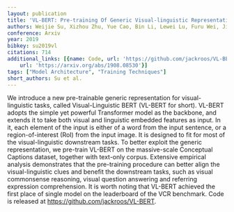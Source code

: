 ```yaml
---
layout: publication
title: 'VL-BERT: Pre-training Of Generic Visual-linguistic Representations'
authors: Weijie Su, Xizhou Zhu, Yue Cao, Bin Li, Lewei Lu, Furu Wei, Jifeng Dai
conference: Arxiv
year: 2019
bibkey: su2019vl
citations: 714
additional_links: [{name: Code, url: 'https://github.com/jackroos/VL-BERT'}, {name: Paper,
    url: 'https://arxiv.org/abs/1908.08530'}]
tags: ["Model Architecture", "Training Techniques"]
short_authors: Su et al.
---
```

We introduce a new pre-trainable generic representation for visual-linguistic
tasks, called Visual-Linguistic BERT (VL-BERT for short). VL-BERT adopts the
simple yet powerful Transformer model as the backbone, and extends it to take
both visual and linguistic embedded features as input. In it, each element of
the input is either of a word from the input sentence, or a region-of-interest
(RoI) from the input image. It is designed to fit for most of the
visual-linguistic downstream tasks. To better exploit the generic
representation, we pre-train VL-BERT on the massive-scale Conceptual Captions
dataset, together with text-only corpus. Extensive empirical analysis
demonstrates that the pre-training procedure can better align the
visual-linguistic clues and benefit the downstream tasks, such as visual
commonsense reasoning, visual question answering and referring expression
comprehension. It is worth noting that VL-BERT achieved the first place of
single model on the leaderboard of the VCR benchmark. Code is released at
https://github.com/jackroos/VL-BERT.